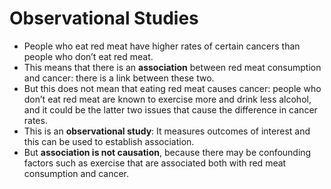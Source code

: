 # Observational Studies
- People who eat red meat have higher rates of certain cancers than people who don’t eat red meat.
- This means that there is an **association** between red meat consumption and cancer: there is a link between these two.
- But this does not mean that eating red meat causes cancer: people who don’t eat red meat are known to exercise more and drink less alcohol, and it could be the latter two issues that cause the difference in cancer rates.
- This is an **observational study**: It measures outcomes of interest and this can be used to establish association.
- But **association is not causation**, because there may be confounding factors such as exercise that are associated both with red meat consumption and cancer.